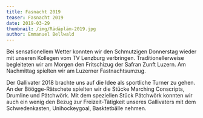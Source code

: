 ```yaml
---
title: Fasnacht 2019
teaser: Fasnacht 2019
date: 2019-03-29
thumbnail: /img/Rädäpläm-2019.jpg
author: Emmanuel Bellwald
---
```


Bei sensationellem Wetter konnten wir den Schmutzigen Donnerstag wieder mit unseren Kollegen vom TV Lenzburg verbringen. Traditionellerweise begleiteten wir am Morgen den Fritschizug der Safran Zunft Luzern. Am Nachmittag spielten wir am Luzerner Fastnachtsumzug.

Der Gallivater 2018 brachte uns auf die Idee als sportliche Turner zu gehen. An der Böögge-Rätschete spielten wir die Stücke Marching Conscripts, Drumline und Pätchwörk. Mit dem speziellen Stück Pätchwörk konnten wir auch ein wenig den Bezug zur Freizeit-Tätigkeit unseres Gallivaters mit dem Schwedenkasten, Unihockeygoal, Basktetbälle nehmen.
